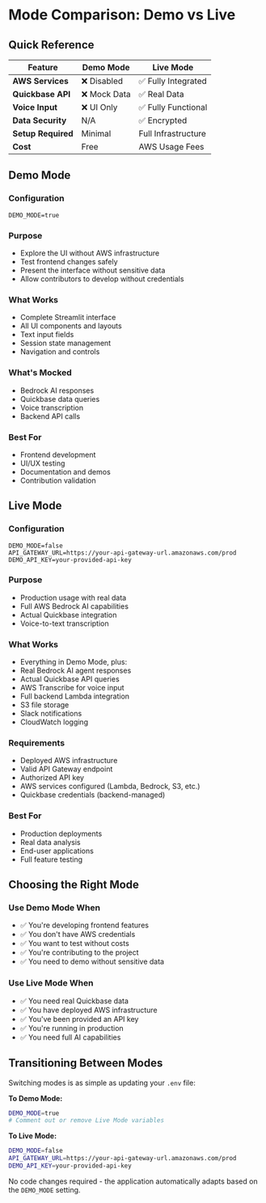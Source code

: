 # Mode Comparison: Demo vs Live

## Quick Reference

| Feature | Demo Mode | Live Mode |
|---------|-----------|-----------|
| **AWS Services** | ❌ Disabled | ✅ Fully Integrated |
| **Quickbase API** | ❌ Mock Data | ✅ Real Data |
| **Voice Input** | ❌ UI Only | ✅ Fully Functional |
| **Data Security** | N/A | ✅ Encrypted |
| **Setup Required** | Minimal | Full Infrastructure |
| **Cost** | Free | AWS Usage Fees |

## Demo Mode

### Configuration

```env
DEMO_MODE=true
```

### Purpose

- Explore the UI without AWS infrastructure
- Test frontend changes safely
- Present the interface without sensitive data
- Allow contributors to develop without credentials

### What Works

- Complete Streamlit interface
- All UI components and layouts
- Text input fields
- Session state management
- Navigation and controls

### What's Mocked

- Bedrock AI responses
- Quickbase data queries
- Voice transcription
- Backend API calls

### Best For

- Frontend development
- UI/UX testing
- Documentation and demos
- Contribution validation

## Live Mode

### Configuration

```env
DEMO_MODE=false
API_GATEWAY_URL=https://your-api-gateway-url.amazonaws.com/prod
DEMO_API_KEY=your-provided-api-key
```

### Purpose

- Production usage with real data
- Full AWS Bedrock AI capabilities
- Actual Quickbase integration
- Voice-to-text transcription

### What Works

- Everything in Demo Mode, plus:
- Real Bedrock AI agent responses
- Actual Quickbase API queries
- AWS Transcribe for voice input
- Full backend Lambda integration
- S3 file storage
- Slack notifications
- CloudWatch logging

### Requirements

- Deployed AWS infrastructure
- Valid API Gateway endpoint
- Authorized API key
- AWS services configured (Lambda, Bedrock, S3, etc.)
- Quickbase credentials (backend-managed)

### Best For

- Production deployments
- Real data analysis
- End-user applications
- Full feature testing

## Choosing the Right Mode

### Use Demo Mode When

- ✅ You're developing frontend features
- ✅ You don't have AWS credentials
- ✅ You want to test without costs
- ✅ You're contributing to the project
- ✅ You need to demo without sensitive data

### Use Live Mode When

- ✅ You need real Quickbase data
- ✅ You have deployed AWS infrastructure
- ✅ You've been provided an API key
- ✅ You're running in production
- ✅ You need full AI capabilities

## Transitioning Between Modes

Switching modes is as simple as updating your `.env` file:

**To Demo Mode:**

```bash
DEMO_MODE=true
# Comment out or remove Live Mode variables
```

**To Live Mode:**

```bash
DEMO_MODE=false
API_GATEWAY_URL=https://your-api-gateway-url.amazonaws.com/prod
DEMO_API_KEY=your-provided-api-key
```

No code changes required - the application automatically adapts based on the `DEMO_MODE` setting.
